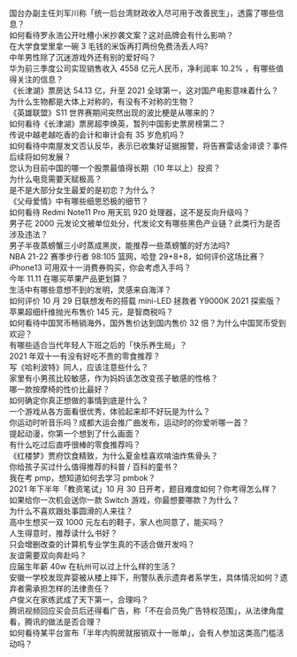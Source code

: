 国台办副主任刘军川称「统一后台湾财政收入尽可用于改善民生」，透露了哪些信息？  
如何看待罗永浩公开吐槽小米抄袭文案？这对品牌会有什么影响？  
在大学食堂里拿一碗 3 毛钱的米饭再打两份免费汤丢人吗?  
中年男性除了沉迷游戏外还有别的爱好吗？  
华为前三季度公司实现销售收入 4558 亿元人民币，净利润率 10.2% ，有哪些值得关注的信息？  
《长津湖》票房达 54.13 亿，升至 2021 全球第一，这对国产电影意味着什么？  
为什么生物都是大体上对称的，有没有不对称的生物？  
《英雄联盟》S11 世界赛期间突然出现的波比梗是从哪来的？  
如何看待《长津湖》票房超李焕英，暂列中国影史票房榜第二？  
传说中越老越吃香的会计和审计会有 35 岁危机吗？  
如何看待中南屋发文否认反华，表示已收集好证据报警，将告赛雷话金诽谤？事件后续将如何发展？  
您认为目前中国的哪一个股票最值得长期（10 年以上）投资？  
为什么电竞需要天赋极高？  
是不是大部分女生最爱的是初恋？为什么？  
《父母爱情》中有哪些细思恐极的细节？  
如何看待 Redmi Note11 Pro 用天玑 920 处理器，这不是反向升级吗？  
男子花  2000 元发论文被单位处分，代发论文有哪些黑色产业链？此类行为是否涉及违法？  
男子半夜蒸螃蟹三小时蒸成黑炭，能推荐一些蒸螃蟹的好方法吗?  
NBA 21-22 赛季步行者 98:105 篮网，哈登 29+8+8，如何评价这场比赛？  
iPhone13 可用双十一消费券购买，你会考虑入手吗？  
今年 11.11 在哪买苹果产品更划算？  
生活中有哪些意想不到的发明，灵感来自海洋？  
如何评价 10 月 29 日联想发布的搭载 mini-LED 拯救者 Y9000K 2021 探索版？  
苹果超细纤维抛光布售价 145 元，是智商税吗？  
如何看待中国冥币畅销海外，国外售价达到国内售价 32 倍？为什么中国冥币受到欢迎？  
有哪些适合当代年轻人下班之后的「快乐养生局」？  
2021 年双十一有没有好吃不贵的零食推荐？  
写《哈利波特》同人，应该注意些什么？  
家里有小男孩比较敏感，作为妈妈该怎改变孩子敏感的性格？  
哪一款按摩椅的性价比最好？  
如何确定你真正想做的事情到底是什么？  
一个游戏从各方面看很优秀，体验起来却不好玩是为什么？  
你运动时听音乐吗？成都大运会推广曲发布，运动时的你爱听哪一首？  
提起动漫，你第一个想到了什么画面？  
有什么吃过后直呼很棒的零食推荐吗？  
《红楼梦》贾府饮食精致，为什么夏金桂喜欢啃油炸焦骨头？  
你给孩子买过什么值得推荐的科普 / 百科的童书？  
我在考 pmp，想知道如何去学习 pmbok？  
2021 年下半年「教资笔试」10 月 30 日开考，题目难度如何？你考得怎么样？  
如果给你一次机会送你一款 Switch 游戏，你最想要哪款？为什么？  
为什么不喜欢跟处事圆滑的人来往？  
高中生想买一双 1000 元左右的鞋子，家人也同意了，能买吗？  
人生得意时，推荐读什么书好？  
只会增删改查的计算机专业学生真的不适合做开发吗？  
友谊需要双向奔赴吗？  
应届生年薪 40w 在杭州可以过上什么样的生活？  
安徽一学校发现弃婴被从楼上摔下，刑警队表示遗弃者系学生，具体情况如何？遗弃者需承担怎样的法律责任？  
卢俊义在家练武成了天下第一，合理吗？  
腾讯视频回应买会员后还得看广告，称「不在会员免广告特权范围」，从法律角度看，腾讯的做法是否合理？  
如何看待某平台宣布「半年内购房就报销双十一账单」，会有人参加这类高门槛活动吗？  
